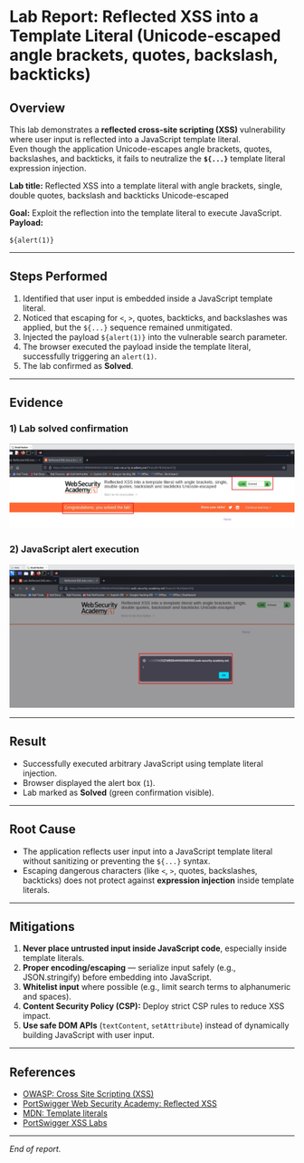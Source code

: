 # Lab Report: Reflected XSS into a Template Literal (Unicode-escaped angle brackets, quotes, backslash, backticks)

## Overview
This lab demonstrates a **reflected cross-site scripting (XSS)** vulnerability where user input is reflected into a JavaScript template literal.  
Even though the application Unicode-escapes angle brackets, quotes, backslashes, and backticks, it fails to neutralize the **`${...}`** template literal expression injection.

**Lab title:** Reflected XSS into a template literal with angle brackets, single, double quotes, backslash and backticks Unicode-escaped

**Goal:** Exploit the reflection into the template literal to execute JavaScript.  
**Payload:**

```
${alert(1)}
```

---

## Steps Performed
1. Identified that user input is embedded inside a JavaScript template literal.  
2. Noticed that escaping for `<`, `>`, quotes, backticks, and backslashes was applied, but the `${...}` sequence remained unmitigated.  
3. Injected the payload `${alert(1)}` into the vulnerable search parameter.  
4. The browser executed the payload inside the template literal, successfully triggering an `alert(1)`.  
5. The lab confirmed as **Solved**.

---

## Evidence

### 1) Lab solved confirmation
![Lab solved screenshot](/images/Reflected%20XSS%20into%20a%20template%20literal%20with%20angle%20brackets%201%20lab%20solved.jpg)

### 2) JavaScript alert execution
![JavaScript alert screenshot](/images/Reflected%20XSS%20into%20a%20template%20literal%20with%20angle%20brackets%20lab%201.jpg)

---

## Result
- Successfully executed arbitrary JavaScript using template literal injection.  
- Browser displayed the alert box (`1`).  
- Lab marked as **Solved** (green confirmation visible).

---

## Root Cause
- The application reflects user input into a JavaScript template literal without sanitizing or preventing the `${...}` syntax.  
- Escaping dangerous characters (like `<`, `>`, quotes, backslashes, backticks) does not protect against **expression injection** inside template literals.

---

## Mitigations
1. **Never place untrusted input inside JavaScript code**, especially inside template literals.  
2. **Proper encoding/escaping** — serialize input safely (e.g., JSON.stringify) before embedding into JavaScript.  
3. **Whitelist input** where possible (e.g., limit search terms to alphanumeric and spaces).  
4. **Content Security Policy (CSP):** Deploy strict CSP rules to reduce XSS impact.  
5. **Use safe DOM APIs** (`textContent`, `setAttribute`) instead of dynamically building JavaScript with user input.

---

## References
- [OWASP: Cross Site Scripting (XSS)](https://owasp.org/www-community/attacks/xss/)  
- [PortSwigger Web Security Academy: Reflected XSS](https://portswigger.net/web-security/cross-site-scripting/reflected)  
- [MDN: Template literals](https://developer.mozilla.org/en-US/docs/Web/JavaScript/Reference/Template_literals)  
- [PortSwigger XSS Labs](https://portswigger.net/web-security/cross-site-scripting)

---
*End of report.*
